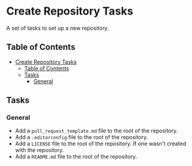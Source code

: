 # Create Repository Tasks

A set of tasks to set up a new repository.

## Table of Contents

- [Create Repository Tasks](#create-repository-tasks)
  - [Table of Contents](#table-of-contents)
  - [Tasks](#tasks)
    - [General](#general)

## Tasks

### General

- Add a `pull_request_template.md` file to the root of the repository.
- Add a `.editorconfig` file to the root of the repository.
- Add a `LICENSE` file to the root of the repository. If one wasn't created with the repository.
- Add a `README.md` file to the root of the repository.
